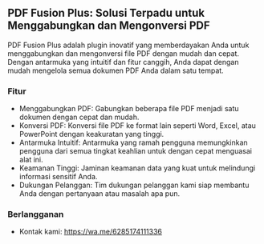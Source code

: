 ## PDF Fusion Plus: Solusi Terpadu untuk Menggabungkan dan Mengonversi PDF

PDF Fusion Plus adalah plugin inovatif yang memberdayakan Anda untuk menggabungkan dan mengonversi file PDF dengan mudah dan cepat. Dengan antarmuka yang intuitif dan fitur canggih, Anda dapat dengan mudah mengelola semua dokumen PDF Anda dalam satu tempat.

### Fitur
- Menggabungkan PDF: Gabungkan beberapa file PDF menjadi satu dokumen dengan cepat dan mudah.
- Konversi PDF: Konversi file PDF ke format lain seperti Word, Excel, atau PowerPoint dengan keakuratan yang tinggi.
- Antarmuka Intuitif: Antarmuka yang ramah pengguna memungkinkan pengguna dari semua tingkat keahlian untuk dengan cepat menguasai alat ini.
- Keamanan Tinggi: Jaminan keamanan data yang kuat untuk melindungi informasi sensitif Anda.
- Dukungan Pelanggan: Tim dukungan pelanggan kami siap membantu Anda dengan pertanyaan atau masalah apa pun.

### Berlangganan
- Kontak kami: https://wa.me/6285174111336
